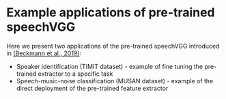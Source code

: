 # Example applications of pre-trained speechVGG

Here we present two applications of the pre-trained speechVGG introduced in [(Beckmann et al., 2019)](https://arxiv.org/pdf/1910.09909.pdf):

* Speaker identification (TIMIT dataset) - example of fine tuning the pre-trained extractor to a specific task
* Speech-music-noise classification (MUSAN dataset) - example of the direct deployment of the pre-trained feature extractor